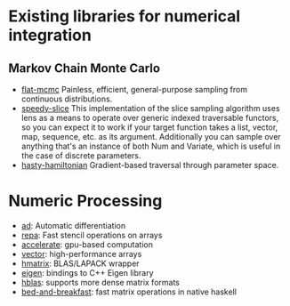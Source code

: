 # Existing libraries for numerical integration #

## Markov Chain Monte Carlo ##
* [flat-mcmc](https://hackage.haskell.org/package/flat-mcmc) Painless, efficient, general-purpose sampling from continuous distributions.
* [speedy-slice](https://hackage.haskell.org/package/speedy-slice) This implementation of the slice sampling algorithm uses lens as a means to operate over generic indexed traversable functors, so you can expect it to work if your target function takes a list, vector, map, sequence, etc. as its argument.
Additionally you can sample over anything that's an instance of both Num and Variate, which is useful in the case of discrete parameters.
* [hasty-hamiltonian](http://hackage.haskell.org/package/hasty-hamiltonian) Gradient-based traversal through parameter space.

# Numeric Processing #

* [ad](https://hackage.haskell.org/package/ad): Automatic differentiation
* [repa](https://hackage.haskell.org/package/repa): Fast stencil operations on arrays
* [accelerate](https://hackage.haskell.org/package/accelerate): gpu-based computation
* [vector](https://hackage.haskell.org/package/vector): high-performance arrays
* [hmatrix](https://hackage.haskell.org/package/hmatrix): BLAS/LAPACK wrapper
* [eigen](http://hackage.haskell.org/package/eigen): bindings to C++ Eigen library
* [hblas](https://hackage.haskell.org/package/hblas): supports more dense matrix formats
* [bed-and-breakfast](http://hackage.haskell.org/package/bed-and-breakfast): fast matrix operations in native haskell

